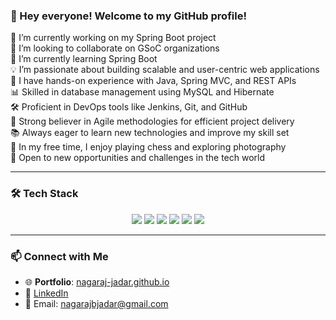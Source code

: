 ### 👋 Hey everyone! Welcome to my GitHub profile!

🔭 I’m currently working on my Spring Boot project  
👯 I’m looking to collaborate on GSoC organizations  
🌱 I’m currently learning Spring Boot  
💡 I’m passionate about building scalable and user-centric web applications  
🚀 I have hands-on experience with Java, Spring MVC, and REST APIs  
📊 Skilled in database management using MySQL and Hibernate  
🛠️ Proficient in DevOps tools like Jenkins, Git, and GitHub  
🎯 Strong believer in Agile methodologies for efficient project delivery  
📚 Always eager to learn new technologies and improve my skill set  
📸 In my free time, I enjoy playing chess and exploring photography  
🌟 Open to new opportunities and challenges in the tech world  

---

### 🛠 Tech Stack  
<p align="center">
  <img src="https://img.shields.io/badge/Java-ED8B00?style=for-the-badge&logo=java&logoColor=white" />
  <img src="https://img.shields.io/badge/Spring%20Boot-6DB33F?style=for-the-badge&logo=spring-boot&logoColor=white" />
  <img src="https://img.shields.io/badge/MySQL-4479A1?style=for-the-badge&logo=mysql&logoColor=white" />
  <img src="https://img.shields.io/badge/Hibernate-59666C?style=for-the-badge&logo=hibernate&logoColor=white" />
  <img src="https://img.shields.io/badge/Git-F05032?style=for-the-badge&logo=git&logoColor=white" />
  <img src="https://img.shields.io/badge/GitHub-181717?style=for-the-badge&logo=github&logoColor=white" />
</p>

---

### 📫 Connect with Me

- 🌐 **Portfolio**: [nagaraj-jadar.github.io](https://nagaraj-jadar.github.io/)
- 💼 [LinkedIn](https://www.linkedin.com/in/nagaraj-jadar/)
- 📧 Email: nagarajbjadar@gmail.com
